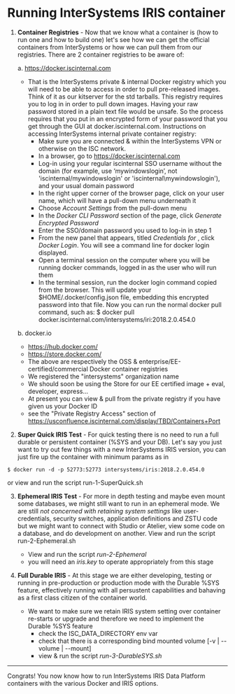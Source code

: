 # Running InterSystems IRIS container

1. **Container Registries** - Now that we know what a container is (how to run one and how to build one) let's see how we can get the official containers from InterSystems or how we can pull them from our registries. There are 2 container registries to be aware of:

    a. https://docker.iscinternal.com
      * That is the InterSystems private & internal Docker registry which you will need to be able to access in order to pull pre-released images. Think of it as our kitserver for the std tarballs. This registry requires you to log in in order to pull down images. Having your raw password stored in a plain text file would be unsafe.  So the process requires that you put in an encrypted form of your password that you get through the GUI at docker.iscinternal.com. Instructions on accessing InterSystems internal private container registry: 
          * Make sure you are connected & within the InterSystems VPN or otherwise on the ISC network. 
          * In a browser, go to https://docker.iscinternal.com
          * Log-in using your regular iscinternal SSO username without the domain (for example, use ‘mywindowslogin’, not 'iscinternal/mywindowslogin' or 'iscinternal\mywindowslogin'), and your usual domain password
          * In the right upper corner of the browser page, click on your user name, which will have a pull-down menu underneath it
          * Choose *Account Settings* from the pull-down menu
          * In the *Docker CLI Password* section of the page, click *Generate Encrypted Password*
          * Enter the SSO/domain password you used to log-in in step 1 
          * From the new panel that appears, titled *Credentials for <yourUserName>*, click *Docker Login*. You will see a command line for docker login displayed.
          * Open a terminal session on the computer where you will be running docker commands, logged in as the user who will run them
          * In the terminal session, run the docker login command copied from the browser.  This will update your $HOME/.docker/config.json file, embedding this encrypted password into that file.
Now you can run the normal docker pull command, such as:
$ docker pull docker.iscinternal.com/intersystems/iri:2018.2.0.454.0


    b. docker.io
      * https://hub.docker.com/
      * https://store.docker.com/
      * The above are respectively the OSS & enterprise/EE-certified/commercial Docker container registries
      * We registered the "intersystems" organization name
      * We should soon be using the Store for our EE certified image + eval, developer, express...
      * At present you can view & pull from the private registry if you have given us your Docker ID
      * see the "Private Registry Access" section of https://usconfluence.iscinternal.com/display/TBD/Containers+Port



2. **Super Quick IRIS Test** - For quick testing there is no need to run a full durable or persistent container (%SYS and your DB). Let's say you just want to try out few things with a new InterSystems IRIS version, you can just fire up the container with minimum params as in
```
$ docker run -d -p 52773:52773 intersystems/iris:2018.2.0.454.0
```
or view and run the script run-1-SuperQuick.sh


3. **Ephemeral IRIS Test** - For more in depth testing and maybe even mount some databases, we might still want to run in an ephemeral mode. We are still *not concerned with retaining system settings* like user-credentials, security switches, application definitions and ZSTU code but we might want to connect with Studio or Atelier, view some code on a database, and do development on another.
View and run the script run-2-Ephemeral.sh
    * View and run the script *run-2-Ephemeral*
    * you will need an *iris.key* to operate appropriately from this stage

4. **Full Durable IRIS** - At this stage we are either developing, testing or running in pre-production or production mode with the Durable %SYS feature, effectively running with all persustent capabilities and bahaving as a first class citizen of the container world.
    * We want to make sure we retain IRIS system setting over container re-starts or upgrade and therefore we need to implement the Durable %SYS feature
        * check the ISC_DATA_DIRECTORY env var
        * check that there is a corresponding bind mounted volume [-v | --volume | --mount]
        * view & run the script *run-3-DurableSYS.sh*



---


Congrats! You now know how to run InterSystems IRIS Data Platform containers with the various Docker and IRIS options.